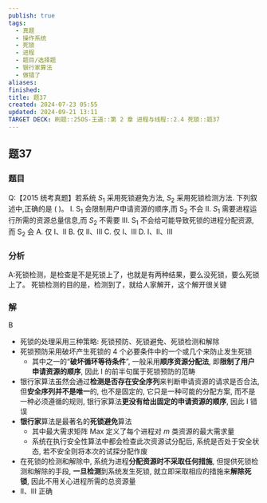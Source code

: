 ```yaml
---
publish: true
tags:
  - 真题
  - 操作系统
  - 死锁
  - 进程
  - 题目/选择题
  - 银行家算法
  - 做错了
aliases: 
finished: 
title: 题37
created: 2024-07-23 05:55
updated: 2024-09-21 13:11
TARGET DECK: 刷题::25OS-王道::第 2 章 进程与线程::2.4 死锁::题37
---
```

## 题37
### 题目
Q:【2015 统考真题】若系统 ${S}_{1}$ 采用死锁避免方法, ${S}_{2}$ 采用死锁检测方法. 下列叙述中,正确的是 ( )。
I. ${\mathrm{S}}_{1}$ 会限制用户申请资源的顺序,而 ${\mathrm{S}}_{2}$ 不会
II. ${S}_{1}$ 需要进程运行所需的资源总量信息,而 ${S}_{2}$ 不需要
III. ${\mathrm{S}}_{1}$ 不会给可能导致死锁的进程分配资源,而 ${\mathrm{S}}_{2}$ 会
A. 仅 I、II 
B. 仅 II、III 
C. 仅 I、III 
D. I、II、III
### 分析
A:死锁检测，是检查是不是死锁上了，也就是有两种结果，要么没死锁，要么死锁上了。
死锁检测的目的是，检测到了，就给人家解开，这个解开很关键
### 解
B
- 死锁的处理采用三种策略: 死锁预防、死锁避免、死锁检测和解除
- 死锁预防采用破坏产生死锁的 4 个必要条件中的一个或几个来防止发生死锁
    - 其中之一的“**破坏循环等待条件**”, 一般采用**顺序资源分配法**, 即**限制了用户申请资源的顺序**, 因此 I 的前半句属于死锁预防的范畴
- 银行家算法虽然会通过**检测是否存在安全序列**来判断申请资源的请求是否合法, 但**安全序列并不是唯一**的, 也不是固定的, 它只是一种可能的分配方案, 而不是一种必须遵循的规则, 银行家算法**更没有给出固定的申请资源的顺序**, 因此 I 错误
- **银行家**算法是最著名的**死锁避免**算法
    - 其中最大需求矩阵 Max 定义了每个进程对 $m$ 类资源的最大需求量
    - 系统在执行安全性算法中都会检查此次资源试分配后, 系统是否处于安全状态, 若不安全则将本次的试探分配作废
- 在死锁的检测和解除中, 系统为进程**分配资源时不采取任何措施**, 但提供死锁检测和解除的手段, **一旦检测**到系统发生死锁, 就立即采取相应的措施来**解除死锁**, 因此不用关心进程所需的总资源量
- II、III 正确
<!--ID: 1726757883355-->

